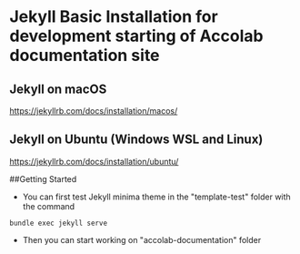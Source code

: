 # Jekyll Basic Installation for development starting of Accolab documentation site

## Jekyll on macOS
https://jekyllrb.com/docs/installation/macos/

## Jekyll on Ubuntu (Windows WSL and Linux)
https://jekyllrb.com/docs/installation/ubuntu/

##Getting Started

* You can first test Jekyll minima theme in the "template-test" folder with the command

```
bundle exec jekyll serve
```

* Then you can start working on "accolab-documentation" folder